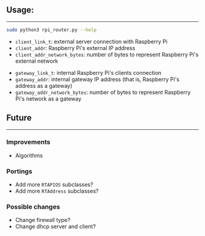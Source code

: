 ## Usage:
--------------

``` bash
sudo python3 rpi_router.py --help
```

- `client_link_t`: external server connection with Raspberry Pi
- `client_addr`: Raspberry Pi's external IP address
- `client_addr_network_bytes`: number of bytes to represent Raspberry Pi's external network
>
- `gateway_link_t`: internal Raspberry Pi's clients connection
- `gateway_addr`: internal gateway IP address (that is, Raspberry Pi's address as a gateway)
- `gateway_addr_network_bytes`: number of bytes to represent Raspberry Pi's network as a gateway

## Future
--------------

### Improvements

- Algorithms

### Portings

- Add more `RTAPIOS` subclasses?
- Add more `RTAddress` subclasses?

### Possible changes

- Change firewall type?
- Change dhcp server and client?

